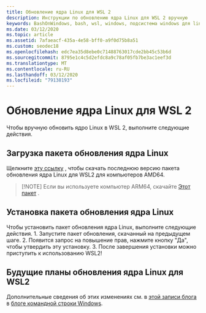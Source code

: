 ```yaml
---
title: Обновление ядра Linux для WSL 2
description: Инструкции по обновлению ядра Linux для WSL 2 вручную
keywords: BashOnWindows, bash, wsl, windows, подсистема windows для linux, windowssubsystem, ubuntu, wsl.conf, wslconfig
ms.date: 03/12/2020
ms.topic: article
ms.assetid: 7afaeacf-435a-4e58-bff0-a9f0d75b8a51
ms.custom: seodec18
ms.openlocfilehash: edc7ea35d8ebe0c71488763017cde2bb45c53b6d
ms.sourcegitcommit: 8795e1c4c5d2efdc8a9c78af05fb7be3ac1eef3d
ms.translationtype: MT
ms.contentlocale: ru-RU
ms.lasthandoff: 03/12/2020
ms.locfileid: "79138193"
---
```

# <a name="updating-the-wsl-2-linux-kernel"></a>Обновление ядра Linux для WSL 2

Чтобы вручную обновить ядро Linux в WSL 2, выполните следующие действия. 

## <a name="download-the-linux-kernel-update-package"></a>Загрузка пакета обновления ядра Linux

Щелкните [эту ссылку](https://wslstorestorage.blob.core.windows.net/wslblob/wsl_update_x64.msi) , чтобы скачать последнюю версию пакета обновления ядра Linux для WSL2 для компьютеров AMD64.

> [!NOTE] Если вы используете компьютер ARM64, скачайте [Этот пакет](https://wslstorestorage.blob.core.windows.net/wslblob/wsl_update_arm64.msi) .

## <a name="install-the-linux-kernel-update-package"></a>Установка пакета обновления ядра Linux

Чтобы установить пакет обновления ядра Linux, выполните следующие действия.
    1. Запустите пакет обновления, скачанный на предыдущем шаге.
    2. Появится запрос на повышение прав, нажмите кнопку "Да", чтобы утвердить эту установку.
    3. После завершения установки можно приступить к использованию WSL2!

## <a name="future-plans-for-updating-the-wsl2-linux-kernel"></a>Будущие планы обновления ядра Linux для WSL2

Дополнительные сведения об этих изменениях см. в [этой записи блога](https://devblogs.microsoft.com/commandline/wsl2-will-be-generally-available-in-windows-10-version-2004) в [блоге командной строки Windows](https://aka.ms/cliblog).